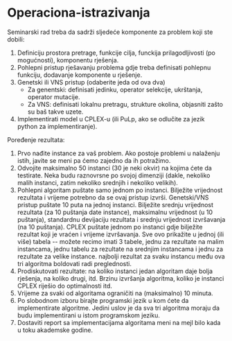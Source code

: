 # Operaciona-istrazivanja
Seminarski rad treba da sadrži sljedeće komponente za problem koji ste dobili:
1) Definiciju prostora pretrage, funkcije cilja, funckija prilagodljivosti (po mogućnosti), komponentu rješenja.
2) Pohlepni pristup rješavanju problema gdje treba definisati pohlepnu funkciju, dodavanje komponente u rješenje.
3) Genetski ili VNS pristup (odaberite jeda od ova dva) 
   - Za genentski: definisati jedinku, operator selekcije, ukrštanja, operator mutacije. 
   - Za VNS: definisati lokalnu pretragu, strukture okolina, objasniti zašto su baš takve uzete.
4) Implementirati model u CPLEX-u (ili PuLp, ako se odlučite za jezik python za implementiranje). 

Poređenje rezultata:
1. Prvo nađite instance za vaš problem. Ako postoje problemi u nalaženju istih, javite se meni pa ćemo zajedno da ih potražimo.
2. Odvojite maksimalno 50 instanci (30 je neki okvir) na kojima ćete da testirate. Neka budu raznovrsne po svojoj dimenziji (dakle, nekoliko malih instanci, zatim nekoliko
srednjih i nekoliko velikih).
3. Pohlepni algoritam puštate samo jednom po instanci. Bilježite vrijednost rezultata i vrijeme potrebno da se ovaj pristup izvrši. Genetski/VNS pristup puštate 10 puta na 
jednoj instanci. Bilježite srednju vrijednost rezultata (za 10 puštanja date instance), maksimalnu vrijednost (u 10 puštanja), standardnu devijaciju rezultata i srednju vrijednost
izvršavanja (na 10 puštanja). CPLEX puštate jednom po instanci gdje bilježite rezultat koji je vraćen i vrijeme izvršavanja. Sve ovo prikažite u jednoj (ili više) tabela 
-- možete recimo imati 3 tabele, jednu za rezultate na malim instancama, jednu tabelu za rezultate na srednjim instancama i jednu za rezultate za velike instance. najbolji
rezultat za svaku instancu među ova tri algoritma boldovati radi preglednosti.
4. Prodiskutovati rezultate: na koliko instanci jedan algoritam daje bolja rješenja, na koliko 
drugi, itd. Brzinu izvršanja algoritma, koliko je instanci CPLEX riješio do optimalnosti itd. 
5. Vrijeme za svaki od algoritama ograničiti na (maksimalno) 10 minuta.
6. Po slobodnom izboru birajte programski jezik u kom ćete da implementirate algoritme. Jedini uslov je da sva tri algoritma moraju da budu implementirani u istom programskom 
jeziku. 
7. Dostaviti report sa implementacijama algoritama meni na mejl bilo kada u toku akademske godine.
